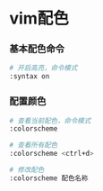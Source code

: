 # vim配色


### 基本配色命令

```sh
# 开启高亮，命令模式
:syntax on
```


### 配置颜色

```sh
# 查看当前配色，命令模式
:colorscheme

# 查看所有配色
:colorscheme <ctrl+d>

# 修改配色
:colorscheme 配色名称
```


### 